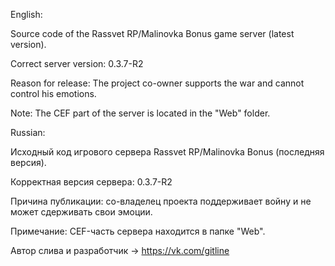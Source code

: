 English:

Source code of the Rassvet RP/Malinovka Bonus game server (latest version).

Correct server version: 0.3.7-R2

Reason for release: The project co-owner supports the war and cannot control his emotions.

Note: The CEF part of the server is located in the "Web" folder.


Russian:

Исходный код игрового сервера Rassvet RP/Malinovka Bonus (последняя версия).

Корректная версия сервера: 0.3.7-R2

Причина публикации: со-владелец проекта поддерживает войну и не может сдерживать свои эмоции.

Примечание: CEF-часть сервера находится в папке "Web".


Автор слива и разработчик -> https://vk.com/gitline


